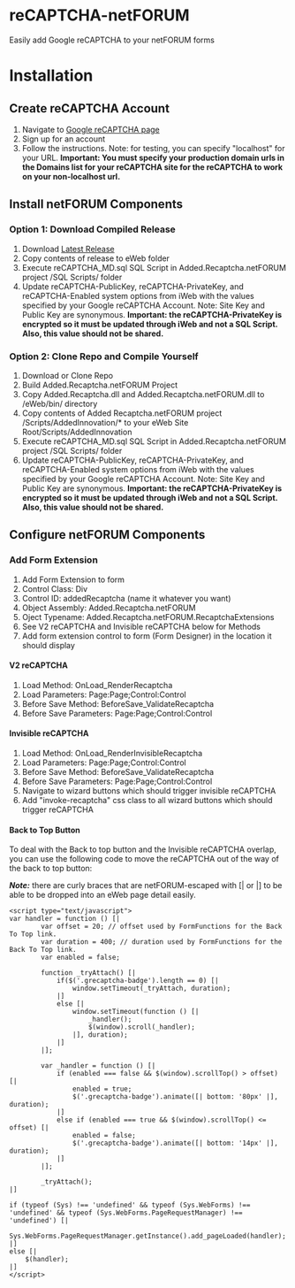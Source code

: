 # reCAPTCHA-netFORUM
Easily add Google reCAPTCHA to your netFORUM forms

# Installation
## Create reCAPTCHA Account
1. Navigate to [Google reCAPTCHA page](https://www.google.com/recaptcha/admin)
1. Sign up for an account
1. Follow the instructions. Note: for testing, you can specify "localhost" for your URL. **Important: You must specify your production domain urls in the Domains list for your reCAPTCHA site for the reCAPTCHA to work on your non-localhost url.**

## Install netFORUM Components
### Option 1: Download Compiled Release
1. Download [Latest Release](https://github.com/AddedInnovation/reCAPTCHA-netFORUM/releases)
1. Copy contents of release to eWeb folder
1. Execute reCAPTCHA_MD.sql SQL Script in Added.Recaptcha.netFORUM project /SQL Scripts/ folder
1. Update reCAPTCHA-PublicKey, reCAPTCHA-PrivateKey, and reCAPTCHA-Enabled system options from iWeb with the values specified by your Google reCAPTCHA Account. Note: Site Key and Public Key are synonymous. **Important: the reCAPTCHA-PrivateKey is encrypted so it must be updated through iWeb and not a SQL Script. Also, this value should not be shared.**
### Option 2: Clone Repo and Compile Yourself
1. Download or Clone Repo
1. Build Added.Recaptcha.netFORUM Project
1. Copy Added.Recaptcha.dll and Added.Recaptcha.netFORUM.dll to /eWeb/bin/ directory
1. Copy contents of Added Recaptcha.netFORUM project /Scripts/AddedInnovation/* to your eWeb Site Root/Scripts/AddedInnovation
1. Execute reCAPTCHA_MD.sql SQL Script in Added.Recaptcha.netFORUM project /SQL Scripts/ folder
1. Update reCAPTCHA-PublicKey, reCAPTCHA-PrivateKey, and reCAPTCHA-Enabled system options from iWeb with the values specified by your Google reCAPTCHA Account. Note: Site Key and Public Key are synonymous. **Important: the reCAPTCHA-PrivateKey is encrypted so it must be updated through iWeb and not a SQL Script. Also, this value should not be shared.**

## Configure netFORUM Components
### Add Form Extension
1. Add Form Extension to form
1. Control Class: Div
1. Control ID: addedRecaptcha (name it whatever you want)
1. Object Assembly: Added.Recaptcha.netFORUM
1. Oject Typename: Added.Recaptcha.netFORUM.RecaptchaExtensions
1. See V2 reCAPTCHA and Invisible reCAPTCHA below for Methods
1. Add form extension control to form (Form Designer) in the location it should display
#### V2 reCAPTCHA
1. Load Method: OnLoad_RenderRecaptcha
1. Load Parameters: Page:Page;Control:Control
1. Before Save Method: BeforeSave_ValidateRecaptcha
1. Before Save Parameters: Page:Page;Control:Control

#### Invisible reCAPTCHA
1. Load Method: OnLoad_RenderInvisibleRecaptcha
1. Load Parameters: Page:Page;Control:Control
1. Before Save Method: BeforeSave_ValidateRecaptcha
1. Before Save Parameters: Page:Page;Control:Control
1. Navigate to wizard buttons which should trigger invisible reCAPTCHA
1. Add "invoke-recaptcha" css class to all wizard buttons which should trigger reCAPTCHA

#### Back to Top Button
To deal with the Back to top button and the Invisible reCAPTCHA overlap, you can use the following code to move the reCAPTCHA out of the way of the back to top button:

***Note:*** there are curly braces that are netFORUM-escaped with [| or |] to be able to be dropped into an eWeb page detail easily.

```
<script type="text/javascript">
var handler = function () [|
        var offset = 20; // offset used by FormFunctions for the Back To Top link.
        var duration = 400; // duration used by FormFunctions for the Back To Top link.
        var enabled = false;

        function _tryAttach() [|
            if($('.grecaptcha-badge').length == 0) [|
                window.setTimeout(_tryAttach, duration);
            |]
            else [|
                window.setTimeout(function () [|
                    _handler();
                    $(window).scroll(_handler);
                |], duration);
            |]
        |];

        var _handler = function () [|
            if (enabled === false && $(window).scrollTop() > offset) [|
                enabled = true;
                $('.grecaptcha-badge').animate([| bottom: '80px' |], duration);
            |] 
            else if (enabled === true && $(window).scrollTop() <= offset) [|
                enabled = false;
                $('.grecaptcha-badge').animate([| bottom: '14px' |], duration);
            |]
        |];

        _tryAttach();
|]

if (typeof (Sys) !== 'undefined' && typeof (Sys.WebForms) !== 'undefined' && typeof (Sys.WebForms.PageRequestManager) !== 'undefined') [|
    Sys.WebForms.PageRequestManager.getInstance().add_pageLoaded(handler);
|]
else [|
    $(handler);
|]
</script>
```
